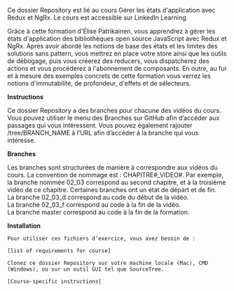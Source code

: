 Ce dossier Repository est lié au cours Gérer les états d'application avec Redux et NgRx. Le cours est accessible sur LinkedIn Learning. 

Grâce à cette formation d'Élise Patrikainen, vous apprendrez à gérer les états d'application des bibliothèques open source JavaScript avec Redux et NgRx. Après avoir abordé les notions de base des états et les limites des solutions sans pattern, vous mettrez en place votre store ainsi que les outils de débogage, puis vous créerez des reducers, vous dispatcherez des actions et vous procéderez à l'abonnement de composants. En outre, au fur et à mesure des exemples concrets de cette formation vous verrez les notions d'immutabilité, de profondeur, d'effets et de sélecteurs.

<b>Instructions</b> 

Ce dossier Repository a des branches pour chacune des vidéos du cours. Vous pouvez utiliser le menu des Branches sur GitHub afin d’accéder aux passages qui vous intéressent. Vous pouvez également rajouter /tree/BRANCH_NAME à l’URL afin d’accéder à la branche qui vous intéresse. 

<b>Branches </b> 

Les branches sont structurées de manière à correspondre aux vidéos du cours. La convention de nommage est : CHAPITRE#_VIDEO#. Par exemple, la branche nommée 02_03 correspond au second chapitre, et à la troisième vidéo de ce chapitre. Certaines branches ont un état de départ et de fin.  
La branche 02_03_d correspond au code du début de la vidéo.  
La branche 02_03_f correspond au code à la fin de la vidéo.  
La branche master correspond au code à la fin de la formation. 

<b>Installation </b> 

    Pour utiliser ces fichiers d’exercice, vous avez besoin de : 

    [list of requirements for course] 

    Clonez ce dossier Repository sur votre machine locale (Mac), CMD (Windows), ou sur un outil GUI tel que SourceTree. 

    [Course-specific instructions] 
